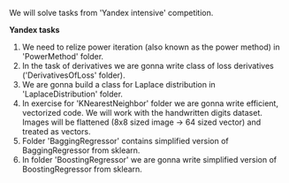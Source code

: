 We will solve tasks from 'Yandex intensive' competition.

**Yandex tasks**
1. We need to relize power iteration (also known as the power method) in 'PowerMethod' folder.
2. In the task of derivatives we are gonna write class of loss derivatives ('DerivativesOfLoss' folder).
3. We are gonna build a class for Laplace distribution in 'LaplaceDistribution' folder.
4. In exercise for 'KNearestNeighbor' folder we are gonna write efficient, vectorized code. We will work with the handwritten digits dataset. Images will be flattened (8x8 sized image -> 64 sized vector) and treated as vectors.
5. Folder 'BaggingRegressor' contains simplified version of BaggingRegressor from sklearn.
6. In folder 'BoostingRegressor' we are gonna write simplified version of BoostingRegressor from sklearn.
